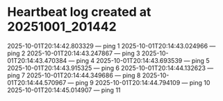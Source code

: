 # Heartbeat log created at 20251001_201442
2025-10-01T20:14:42.803329 — ping 1
2025-10-01T20:14:43.024966 — ping 2
2025-10-01T20:14:43.247867 — ping 3
2025-10-01T20:14:43.470384 — ping 4
2025-10-01T20:14:43.693539 — ping 5
2025-10-01T20:14:43.915325 — ping 6
2025-10-01T20:14:44.132623 — ping 7
2025-10-01T20:14:44.349686 — ping 8
2025-10-01T20:14:44.570967 — ping 9
2025-10-01T20:14:44.794109 — ping 10
2025-10-01T20:14:45.014907 — ping 11

